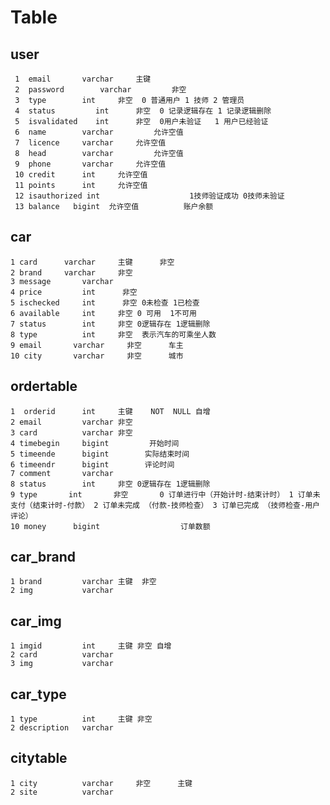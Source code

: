 # Table
## user
     1  email       varchar     主键
     2  password        varchar         非空
     3  type        int     非空  0 普通用户 1 技师 2 管理员
     4  status         int      非空  0 记录逻辑存在 1 记录逻辑删除
     5  isvalidated    int      非空  0用户未验证   1 用户已经验证
     6  name        varchar         允许空值
     7  licence     varchar     允许空值
     8  head        varchar         允许空值
     9  phone       varchar     允许空值 
     10 credit      int     允许空值
     11 points      int     允许空值
     12 isauthorized int                    1技师验证成功 0技师未验证
     13 balance   bigint  允许空值          账户余额
## car
    1 card      varchar     主键      非空
    2 brand     varchar     非空
    3 message       varchar 
    4 price         int      非空
    5 ischecked     int      非空 0未检查 1已检查
    6 available     int     非空 0 可用  1不可用
    7 status        int     非空 0逻辑存在 1逻辑删除
    8 type          int     非空  表示汽车的可乘坐人数
    9 email       varchar     非空      车主          
    10 city       varchar     非空      城市        
## ordertable
    1  orderid      int     主键    NOT  NULL 自增
    2 email         varchar 非空
    3 card          varchar 非空
    4 timebegin     bigint         开始时间
    5 timeende      bigint        实际结束时间    
    6 timeendr      bigint        评论时间
    7 comment       varchar
    8 status        int     非空 0逻辑存在 1逻辑删除
    9 type       int       非空       0 订单进行中（开始计时-结束计时） 1 订单未支付（结束计时-付款） 2 订单未完成 （付款-技师检查） 3 订单已完成 （技师检查-用户评论） 
    10 money      bigint                  订单数额     

##  car_brand
    1 brand         varchar 主键  非空
    2 img           varchar 
##  car_img
    1 imgid         int     主键 非空 自增
    2 card          varchar     
    3 img           varchar 
## car_type
    1 type          int     主键 非空
    2 description   varchar 
## citytable
    1 city          varchar     非空      主键  
    2 site          varchar     